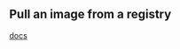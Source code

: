 ## Pull an image from a registry

[docs](https://docs.docker.com/engine/reference/commandline/pull/)
